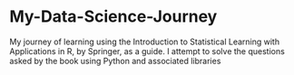 # My-Data-Science-Journey
My journey of learning using the Introduction to Statistical Learning with Applications in R, by Springer, as a guide. I attempt to solve the questions asked by the book using Python and associated libraries
